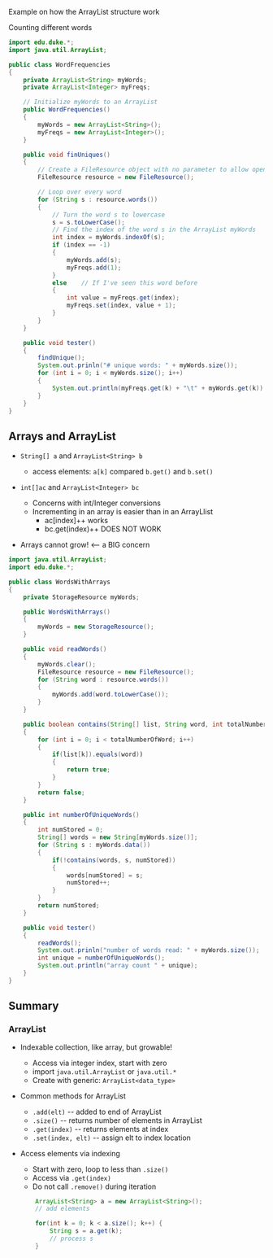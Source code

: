 
Example on how the ArrayList structure work

Counting different words

```java
import edu.duke.*;
import java.util.ArrayList;

public class WordFrequencies
{
    private ArrayList<String> myWords;
    private ArrayList<Integer> myFreqs;

    // Initialize myWords to an ArrayList
    public WordFrequencies()
    {
        myWords = new ArrayList<String>();
        myFreqs = new ArrayList<Integer>();
    }

    public void finUniques()
    {
        // Create a FileResource object with no parameter to allow open our file.
        FileResource resource = new FileResource();

        // Loop over every word
        for (String s : resource.words())
        {
            // Turn the word s to lowercase
            s = s.toLowerCase();
            // Find the index of the word s in the ArrayList myWords
            int index = myWords.indexOf(s);
            if (index == -1)
            {
                myWords.add(s);
                myFreqs.add(1);
            }
            else    // If I've seen this word before
            {
                int value = myFreqs.get(index);
                myFreqs.set(index, value + 1);
            }
        }
    }

    public void tester()
    {
        findUnique();
        System.out.prinln("# unique words: " + myWords.size());
        for (int i = 0; i < myWords.size(); i++)
        {
            System.out.println(myFreqs.get(k) + "\t" + myWords.get(k));
        }
    }
}

```

## Arrays and ArrayList

- `String[] a` and `ArrayList<String> b`
    - access elements: `a[k]` compared `b.get()` and `b.set()`

- `int[]ac` and `ArrayList<Integer> bc`
    - Concerns with int/Integer conversions
    - Incrementing in an array is easier than in an ArrayLlist
        - ac[index]++ works
        - bc.get(index)++ DOES NOT WORK

- Arrays cannot grow! <-- a BIG concern

```java
import java.util.ArrayList;
import edu.duke.*;

public class WordsWithArrays
{
    private StorageResource myWords;

    public WordsWithArrays()
    {
        myWords = new StorageResource();
    }

    public void readWords()
    {
        myWords.clear();
        FileResource resource = new FileResource();
        for (String word : resource.words())
        {
            myWords.add(word.toLowerCase());
        }
    }

    public boolean contains(String[] list, String word, int totalNumberOfWord)
    {
        for (int i = 0; i < totalNumberOfWord; i++)
        {
            if(list[k]).equals(word))
            {
                return true;
            }
        }
        return false;
    }

    public int numberOfUniqueWords()
    {
        int numStored = 0;
        String[] words = new String[myWords.size()];
        for (String s : myWords.data())
        {
            if(!contains(words, s, numStored))
            {
                words[numStored] = s;
                numStored++;
            }
        }
        return numStored;
    }

    public void tester()
    {
        readWords();
        System.out.prinln("number of words read: " + myWords.size());
        int unique = numberOfUniqueWords();
        System.out.println("array count " + unique);
    }
}
```

## Summary

### ArrayList

- Indexable collection, like array, but growable!
    - Access via integer index, start with zero
    - import `java.util.ArrayList` or `java.util.*`
    - Create with generic: `ArrayList<data_type>`

- Common methods for ArrayList
    - `.add(elt)` -- added to end of ArrayList
    - `.size()` -- returns number of elements in ArrayList
    - `.get(index)` -- returns elements at index
    - `.set(index, elt)` -- assign elt to index location

- Access elements via indexing
    - Start with zero, loop to less than `.size()`
    - Access via `.get(index)`
    - Do not call `.remove()` during iteration

    ```java
        ArrayList<String> a = new ArrayList<String>();
        // add elements

        for(int k = 0; k < a.size(); k++) {
            String s = a.get(k);
            // process s
        }
    ```